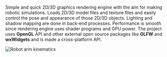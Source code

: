 Simple and quick 2D/3D graphics rendering engine with the aim for making robotic simulations. Loads 2D/3D model files and texture files and easily control the pose and appearance of those 2D/3D objects. Lighting and shadow mapping are done in back-end processes. Performance is smooth since rendering engine uses shader programs and GPU power. The project uses **OpenGL** API and other external open source packages like **GLFW** and **wxWidgets** and is made a cross-platform API.

![Robot arm kinematics](../screenshot1.png)
